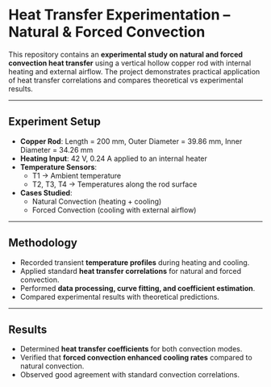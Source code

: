 # Heat Transfer Experimentation – Natural & Forced Convection

This repository contains an **experimental study on natural and forced convection heat transfer** using a vertical hollow copper rod with internal heating and external airflow. The project demonstrates practical application of heat transfer correlations and compares theoretical vs experimental results.

---

## Experiment Setup
- **Copper Rod**: Length = 200 mm, Outer Diameter = 39.86 mm, Inner Diameter = 34.26 mm  
- **Heating Input**: 42 V, 0.24 A applied to an internal heater  
- **Temperature Sensors**:  
  - T1 → Ambient temperature  
  - T2, T3, T4 → Temperatures along the rod surface  
- **Cases Studied**:  
  - Natural Convection (heating + cooling)  
  - Forced Convection (cooling with external airflow)  

---

##  Methodology
- Recorded transient **temperature profiles** during heating and cooling.  
- Applied standard **heat transfer correlations** for natural and forced convection.  
- Performed **data processing, curve fitting, and coefficient estimation**.  
- Compared experimental results with theoretical predictions.  

---

## Results
- Determined **heat transfer coefficients** for both convection modes.  
- Verified that **forced convection enhanced cooling rates** compared to natural convection.  
- Observed good agreement with standard convection correlations.  
